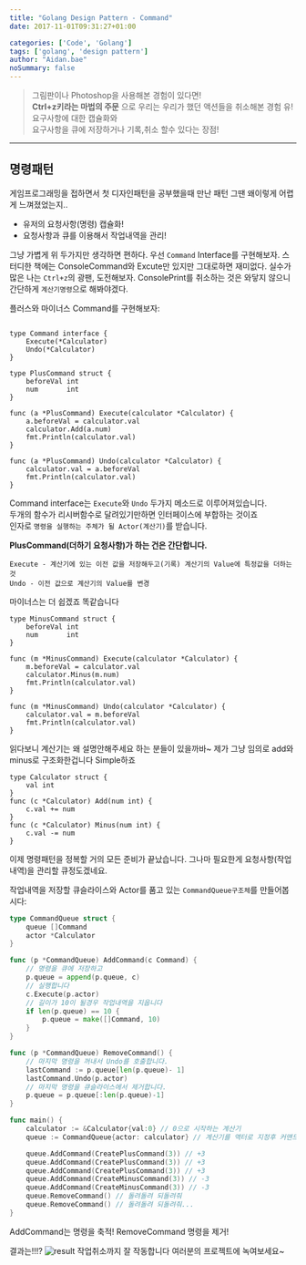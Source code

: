 ```yaml
---
title: "Golang Design Pattern - Command"
date: 2017-11-01T09:31:27+01:00

categories: ['Code', 'Golang']
tags: ['golang', 'design pattern']
author: "Aidan.bae"
noSummary: false
---
```

>그림판이나 Photoshop을 사용해본 경험이 있다면!  
**Ctrl+z키라는 마법의 주문** 으로 우리는 우리가 했던 액션들을 취소해본 경험 유!
요구사항에 대한 캡슐화와  
요구사항을 큐에 저장하거나 기록,취소 할수 있다는 장점!

---

## 명령패턴

게임프로그래밍을 접하면서 첫 디자인패턴을 공부했을때 만난 패턴
그땐 왜이렇게 어렵게 느껴졌었는지..

- 유저의 요청사항(명령) 캡슐화!
- 요청사항과 큐를 이용해서 작업내역을 관리!

그냥 가볍게 위 두가지만 생각하면 편하다.
우선 `Command` Interface를 구현해보자.
스터디한 책에는 ConsoleCommand와 Excute만 있지만 그대로하면 재미없다. 
실수가 많은 나는 `Ctrl+z`의 광팬, 도전해보자.
ConsolePrint를 취소하는 것은 와닿지 않으니
간단하게 `계산기명령`으로 해봐야겠다.

플러스와 마이너스 Command를 구현해보자:

```golang

type Command interface {
	Execute(*Calculator)
	Undo(*Calculator)
}

type PlusCommand struct {
	beforeVal int
	num       int
}

func (a *PlusCommand) Execute(calculator *Calculator) {
	a.beforeVal = calculator.val
	calculator.Add(a.num)
	fmt.Println(calculator.val)
}

func (a *PlusCommand) Undo(calculator *Calculator) {
	calculator.val = a.beforeVal
	fmt.Println(calculator.val)
}
```

Command interface는 `Execute`와 `Undo` 두가지 메소드로 이루어져있습니다.  
두개의 함수가 리시버함수로 달려있기만하면 인터페이스에 부합하는 것이죠  
인자로 `명령을 실행하는 주체가 될 Actor(계산기)`를 받습니다.


**PlusCommand(더하기 요청사항)가 하는 건은 간단합니다.**  
```aidl
Execute - 계산기에 있는 이전 값을 저장해두고(기록) 계산기의 Value에 특정값을 더하는 것  
Undo - 이전 값으로 계산기의 Value를 변경
```



마이너스는 더 쉽겠죠 똑같습니다
```golang
type MinusCommand struct {
	beforeVal int
	num       int
}

func (m *MinusCommand) Execute(calculator *Calculator) {
	m.beforeVal = calculator.val
	calculator.Minus(m.num)
	fmt.Println(calculator.val)
}

func (m *MinusCommand) Undo(calculator *Calculator) {
	calculator.val = m.beforeVal
	fmt.Println(calculator.val)
}
```

읽다보니 계산기는 왜 설명안해주세요 하는 분들이 있을까바~
제가 그냥 임의로 add와 minus로 구조화한겁니다 Simple하죠

```golang
type Calculator struct {
	val int
}
func (c *Calculator) Add(num int) {
	c.val += num
}
func (c *Calculator) Minus(num int) {
	c.val -= num
}
```

이제 명령패턴을 정복할 거의 모든 준비가 끝났습니다.
그나마 필요한게 요청사항(작업내역)을 관리할 큐정도겠네요.

작업내역을 저장할 큐슬라이스와 Actor를 품고 있는 `CommandQueue구조체`를 만들어봅시다:
```go
type CommandQueue struct {
	queue []Command
	actor *Calculator
}

func (p *CommandQueue) AddCommand(c Command) {
	// 명령을 큐에 저장하고
	p.queue = append(p.queue, c)
	// 실행합니다
	c.Execute(p.actor)
	// 길이가 10이 될경우 작업내역을 지웁니다
	if len(p.queue) == 10 {
		p.queue = make([]Command, 10)
	}
}

func (p *CommandQueue) RemoveCommand() {
	// 마지막 명령을 꺼내서 Undo를 호출합니다.
	lastCommand := p.queue[len(p.queue)- 1]
	lastCommand.Undo(p.actor)
	// 마지막 명령을 큐슬라이스에서 제거합니다.
	p.queue = p.queue[:len(p.queue)-1]
}

func main() {
	calculator := &Calculator{val:0} // 0으로 시작하는 계산기
	queue := CommandQueue{actor: calculator} // 계산기를 액터로 지정후 커맨드큐생성

	queue.AddCommand(CreatePlusCommand(3)) // +3
	queue.AddCommand(CreatePlusCommand(3)) // +3
	queue.AddCommand(CreatePlusCommand(3)) // +3
	queue.AddCommand(CreateMinusCommand(3)) // -3
	queue.AddCommand(CreateMinusCommand(3)) // -3
	queue.RemoveCommand() // 돌려돌려 되돌려줘
	queue.RemoveCommand() // 돌려돌려 되돌려줘...
}

```
AddCommand는 명령을 축적!
RemoveCommand 명령을 제거!

결과는!!!?
![result](/code/golang-design/command/screenshot.png)
작업취소까지 잘 작동합니다
여러분의 프로젝트에 녹여보세요~
